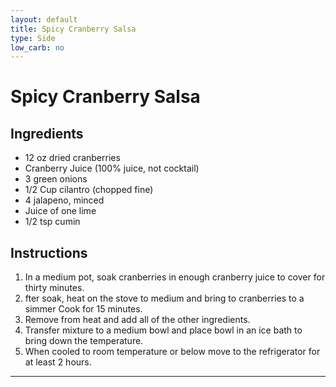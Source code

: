 ```yaml
---
layout: default
title: Spicy Cranberry Salsa
type: Side
low_carb: no
---
```


# Spicy Cranberry Salsa

## Ingredients

- 12 oz dried cranberries
- Cranberry Juice (100% juice, not cocktail)
- 3 green onions
- 1/2 Cup cilantro (chopped fine)
- 4 jalapeno, minced
- Juice of one lime
- 1/2 tsp cumin


## Instructions

1. In a medium pot, soak cranberries in enough cranberry juice to cover for thirty minutes.  
2. fter soak, heat on the stove to medium and bring to cranberries to a simmer Cook for 15 minutes.  
3. Remove from heat and add all of the other ingredients.
4. Transfer mixture to a medium bowl and place bowl in an ice bath to bring down the temperature.  
5. When cooled to room temperature or below move to the refrigerator for at least 2 hours.

***